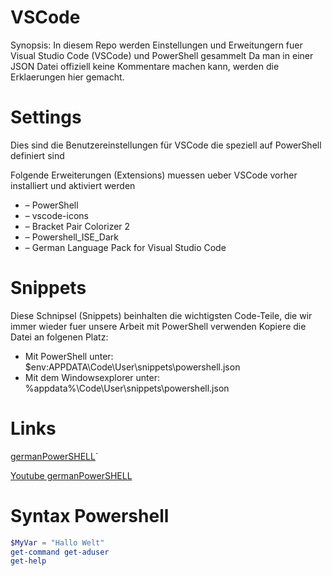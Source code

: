 # VSCode

Synopsis: In diesem Repo werden Einstellungen und Erweitungern fuer Visual Studio Code (VSCode) und PowerShell gesammelt
Da man in einer JSON Datei offiziell keine Kommentare machen kann, werden die Erklaerungen hier gemacht.

# Settings
Dies sind die Benutzereinstellungen für VSCode die speziell auf PowerShell definiert sind

Folgende Erweiterungen (Extensions) muessen ueber VSCode vorher installiert und aktiviert werden
* – PowerShell
* – vscode-icons
* – Bracket Pair Colorizer 2
* – Powershell_ISE_Dark
* – German Language Pack for Visual Studio Code
 
# Snippets

Diese Schnipsel (Snippets) beinhalten die wichtigsten Code-Teile, die wir immer wieder fuer unsere Arbeit mit PowerShell verwenden
Kopiere die Datei an folgenen Platz:

* Mit PowerShell unter: $env:APPDATA\Code\User\snippets\powershell.json
* Mit dem Windowsexplorer unter: %appdata%\Code\User\snippets\powershell.json


 # Links
 [germanPowerSHELL](https://germanpowershell.com)`
 
 [Youtube germanPowerSHELL](https://youtube.com/germanpowershell)
 
 # Syntax Powershell
 ```powershell
$MyVar = "Hallo Welt"
get-command get-aduser
get-help
```
